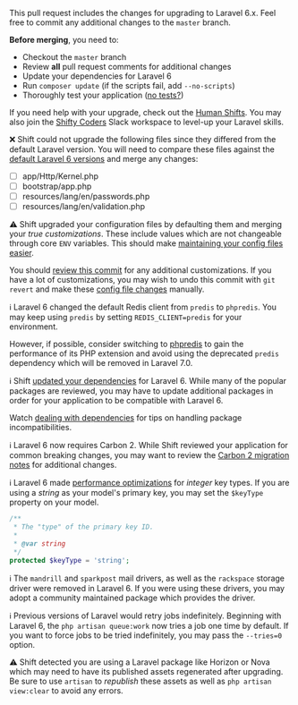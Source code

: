 This pull request includes the changes for upgrading to Laravel 6.x. Feel free to commit any additional changes to the `master` branch.

**Before merging**, you need to:

- Checkout the `master` branch
- Review **all** pull request comments for additional changes
- Update your dependencies for Laravel 6
- Run `composer update` (if the scripts fail, add `--no-scripts`)
- Thoroughly test your application ([no tests?](https://confidentlaravel.com))

If you need help with your upgrade, check out the [Human Shifts](https://laravelshift.com/human-shifts). You may also join the [Shifty Coders](https://laravelshift.com/shifty-coders) Slack workspace to level-up your Laravel skills.

:x: Shift could not upgrade the following files since they differed from the default Laravel version. You will need to compare these files against the [default Laravel 6 versions](https://github.com/laravel-shift/laravel-6.0/) and merge any changes:

- [ ] app/Http/Kernel.php
- [ ] bootstrap/app.php
- [ ] resources/lang/en/passwords.php
- [ ] resources/lang/en/validation.php

:warning: Shift upgraded your configuration files by defaulting them and merging your _true customizations_. These include values which are not changeable through core `ENV` variables. This should make [maintaining your config files easier](https://jasonmccreary.me/articles/maintaining-laravel-config-files/).

You should [review this commit]({#commit:30a34d8035008bfdc7e61337c21d03a7037073e6}) for any additional customizations. If you have a lot of customizations, you may wish to undo this commit with `git revert` and make these [config file changes](https://github.com/laravel-shift/laravel-6.0/pull/7/commits/e3379a9dcc2b08adf5934a99148366838371bc68) manually.

:information_source: Laravel 6 changed the default Redis client from `predis` to `phpredis`. You may keep using `predis` by setting `REDIS_CLIENT=predis` for your environment.

However, if possible, consider switching to [phpredis](https://github.com/phpredis/phpredis) to gain the performance of its PHP extension and avoid using the deprecated `predis` dependency which will be removed in Laravel 7.0.

:information_source: Shift [updated your dependencies]({#commit:f37f0d5ac3800856cf7cc1d88d9a3e017ca2e29b}) for Laravel 6. While many of the popular packages are reviewed, you may have to update additional packages in order for your application to be compatible with Laravel 6.

Watch [dealing with dependencies](https://laravelshift.com/videos/update-incompatible-composer-dependencies) for tips on handling package incompatibilities.

:information_source: Laravel 6 now requires Carbon 2. While Shift reviewed your application for common breaking changes, you may want to review the [Carbon 2 migration notes](https://carbon.nesbot.com/docs/#api-carbon-2) for additional changes.

:information_source: Laravel 6 made [performance optimizations](https://github.com/laravel/framework/pull/28153) for _integer_ key types. If you are using a _string_ as your model's primary key, you may set the `$keyType` property on your model.

```php
/**
 * The "type" of the primary key ID.
 *
 * @var string
 */
protected $keyType = 'string';
```

:information_source: The `mandrill` and `sparkpost` mail drivers, as well as the `rackspace` storage driver were removed in Laravel 6. If you were using these drivers, you may adopt a community maintained package which provides the driver.

:information_source: Previous versions of Laravel would retry jobs indefinitely. Beginning with Laravel 6, the `php artisan queue:work` now tries a job one time by default. If you want to force jobs to be tried indefinitely, you may pass the `--tries=0` option.

:warning: Shift detected you are using a Laravel package like Horizon or Nova which may need to have its published assets regenerated after upgrading. Be sure to use `artisan` to _republish_ these assets as well as `php artisan view:clear` to avoid any errors.